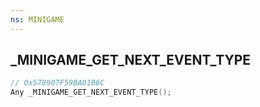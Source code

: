 ```yaml
---
ns: MINIGAME
---
```

## _MINIGAME_GET_NEXT_EVENT_TYPE

```c
// 0x578907F59BA01B6C
Any _MINIGAME_GET_NEXT_EVENT_TYPE();
```

